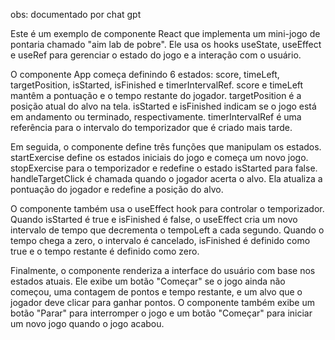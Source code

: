 obs: documentado por chat gpt

Este é um exemplo de componente React que implementa um mini-jogo de pontaria chamado "aim lab de pobre". Ele usa os hooks useState, useEffect e useRef para gerenciar o estado do jogo e a interação com o usuário.

O componente App começa definindo 6 estados: score, timeLeft, targetPosition, isStarted, isFinished e timerIntervalRef. score e timeLeft mantêm a pontuação e o tempo restante do jogador. targetPosition é a posição atual do alvo na tela. isStarted e isFinished indicam se o jogo está em andamento ou terminado, respectivamente. timerIntervalRef é uma referência para o intervalo do temporizador que é criado mais tarde.

Em seguida, o componente define três funções que manipulam os estados. startExercise define os estados iniciais do jogo e começa um novo jogo. stopExercise para o temporizador e redefine o estado isStarted para false. handleTargetClick é chamada quando o jogador acerta o alvo. Ela atualiza a pontuação do jogador e redefine a posição do alvo.

O componente também usa o useEffect hook para controlar o temporizador. Quando isStarted é true e isFinished é false, o useEffect cria um novo intervalo de tempo que decrementa o tempoLeft a cada segundo. Quando o tempo chega a zero, o intervalo é cancelado, isFinished é definido como true e o tempo restante é definido como zero.

Finalmente, o componente renderiza a interface do usuário com base nos estados atuais. Ele exibe um botão "Começar" se o jogo ainda não começou, uma contagem de pontos e tempo restante, e um alvo que o jogador deve clicar para ganhar pontos. O componente também exibe um botão "Parar" para interromper o jogo e um botão "Começar" para iniciar um novo jogo quando o jogo acabou.
